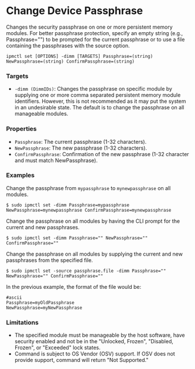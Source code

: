 # Change Device Passphrase

Changes the security passphrase on one or more persistent memory modules. For better passphrase protection, specify an empty string \(e.g., Passphrase=""\) to be prompted for the current passphrase or to use a file containing the passphrases with the source option.

```text
ipmctl set [OPTIONS] -dimm [TARGETS] Passphrase=(string) NewPassphrase=(string) ConfirmPassphrase=(string)
```

### **Targets**

* `-dimm (DimmIDs)`: Changes the passphrase on specific module by supplying one or more comma separated persistent memory module identifiers. However, this is not recommended as it may put the system in an undesirable state. The default is to change the passphrase on all manageable modules.

### **Properties**

* `Passphrase`: The current passphrase \(1-32 characters\).
* `NewPassphrase`: The new passphrase \(1-32 characters\).
* `ConfirmPassphrase`: Confirmation of the new passphrase \(1-32 character and must match NewPassphrase\).

### **Examples** 

Change the passphrase from `mypassphrase` to `mynewpassphrase` on all modules.

```text
$ sudo ipmctl set -dimm Passphrase=mypassphrase NewPassphrase=mynewpassphrase ConfirmPassphrase=mynewpassphrase
```

Change the passphrase on all modules by having the CLI prompt for the current and new passphrases.

```text
$ sudo ipmctl set -dimm Passphrase="" NewPassphrase="" ConfirmPassphrase=""
```

Change the passphrase on all modules by supplying the current and new passphrases from the specified file.

```text
$ sudo ipmctl set -source passphrase.file -dimm Passphrase="" NewPassphrase="" ConfirmPassphrase=""
```

In the previous example, the format of the file would be:

```text
#ascii
Passphrase=myOldPassphrase
NewPassphrase=myNewPassphrase
```

### **Limitations**

* The specified module must be manageable by the host software, have security enabled and not be in the "Unlocked, Frozen", "Disabled, Frozen", or "Exceeded" lock states.
* Command is subject to OS Vendor \(OSV\) support. If OSV does not provide support, command will return "Not Supported."

